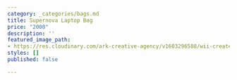 ```yaml
---
category: _categories/bags.md
title: Supernova Laptop Bag
price: "2000"
description: ''
featured_image_path:
- https://res.cloudinary.com/ark-creative-agency/v1603296588/wii-create/uploads/Supernova-Laptop-Sleeve-BAG-3645-BL_default_tj4ga3.png
styles: []
published: false

---
```

